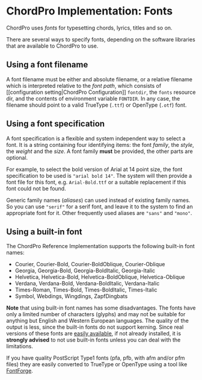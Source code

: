 # ChordPro Implementation: Fonts

ChordPro uses _fonts_ for typesetting chords, lyrics, titles and so on.

There are several ways to specify fonts, depending on the software
libraries that are available to ChordPro to use.

## Using a font filename

A font filename must be either and absolute filename, or a relative
filename which is interpreted relative to the _font path_, which
consists of [[configuration setting|ChordPro Configuration]]
`fontdir`, the `fonts` resource dir, and the contents of environment
variable `FONTDIR`. In any case, the filename should point to a valid
TrueType (`.ttf`) or OpenType (`.otf`) font.

## Using a font specification

A font specification is a flexible and system independent way to
select a font. It is a string containing four identifying items: the
font *family*, the *style*, the *weight* and the *size*. A font family
**must** be provided, the other parts are optional.

For example, to select the bold version of Arial at 14 point size, the
font specification to be used is `"arial bold 14"`. The system will
then provide a font file for this font, e.g. `Arial-Bold.ttf` or a
suitable replacement if this font could not be found.

Generic family names (*aliases*) can used instead of existing family
names. So you can use `"serif"` for a serif font, and leave it to the
system to find an appropriate font for it. Other frequently used
aliases are `"sans"` and `"mono"`.

## Using a built-in font

The ChordPro Reference Implementation supports the following built-in
font names:

* Courier, Courier-Bold, Courier-BoldOblique, Courier-Oblique
* Georgia, Georgia-Bold, Georgia-BoldItalic, Georgia-Italic
* Helvetica, Helvetica-Bold, Helvetica-BoldOblique, Helvetica-Oblique
* Verdana, Verdana-Bold, Verdana-BoldItalic, Verdana-Italic
* Times-Roman, Times-Bold, Times-BoldItalic, Times-Italic 
* Symbol, Webdings, Wingdings, ZapfDingbats

**Note** that using built-in font names has some disadvantages. The
fonts have only a limited number of characters (glyphs) and may not be
suitable for anything but English and Western European languages. The
quality of the output is less, since the built-in fonts do not support
kerning. Since real versions of these fonts are [easily
available](http://mscorefonts2.sourceforge.net/), if not already
installed, it is **strongly advised** to not use built-in fonts unless
you can deal with the limitations.

If you have quality PostScript Type1 fonts (pfa, pfb, with afm and/or
pfm files) they are easily converted to TrueType or OpenType using a
tool like [FontForge](https://fontforge.github.io/).
